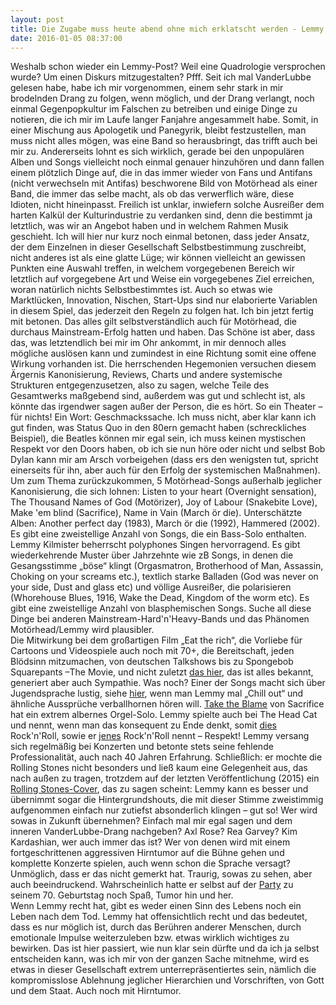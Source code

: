 ```yaml
--- 
layout: post
title: Die Zugabe muss heute abend ohne mich erklatscht werden - Lemmy R.I.P. 3
date: 2016-01-05 08:37:00
---
```


Weshalb schon wieder ein Lemmy-Post? Weil eine Quadrologie versprochen wurde? Um einen Diskurs mitzugestalten? Pfff. Seit ich mal VanderLubbe gelesen habe, habe ich mir vorgenommen, einem sehr stark in mir brodelnden Drang zu folgen, wenn möglich, und der Drang verlangt, noch einmal Gegenpopkultur im Falschen zu betreiben und einige Dinge zu notieren, die ich mir im Laufe langer Fanjahre angesammelt habe. Somit, in einer Mischung aus Apologetik und Panegyrik, bleibt festzustellen, man muss nicht alles mögen, was eine Band so herausbringt, das trifft auch bei mir zu. Andererseits lohnt es sich wirklich, gerade bei den unpopulären Alben und Songs vielleicht noch einmal genauer hinzuhören und dann fallen einem plötzlich Dinge auf, die in das immer wieder von Fans und Antifans (nicht verwechseln mit Antifas) beschworene Bild von Motörhead als einer Band, die immer das selbe macht, als ob das verwerflich wäre, diese Idioten, nicht hineinpasst. Freilich ist unklar, inwiefern solche Ausreißer dem harten Kalkül der Kulturindustrie zu verdanken sind, denn die bestimmt ja letztlich, was wir an Angebot haben und in welchem Rahmen Musik geschieht. Ich will hier nur kurz noch einmal betonen, dass jeder Ansatz, der dem Einzelnen in dieser Gesellschaft Selbstbestimmung zuschreibt, nicht anderes ist als eine glatte Lüge; wir können vielleicht an gewissen Punkten eine Auswahl treffen, in welchem vorgegebenen Bereich wir letztlich auf vorgegebene Art und Weise ein vorgegebenes Ziel erreichen, woran natürlich nichts Selbstbestimmtes ist. Auch so etwas wie Marktlücken, Innovation, Nischen, Start-Ups sind nur elaborierte Variablen in diesem Spiel, das jederzeit den Regeln zu folgen hat. Ich bin jetzt fertig mit betonen. Das alles gilt selbstverständlich auch für Motörhead, die durchaus Mainstream-Erfolg hatten und haben. Das Schöne ist aber, dass das, was letztendlich bei mir im Ohr ankommt, in mir dennoch alles mögliche auslösen kann und zumindest in eine Richtung somit eine offene Wirkung vorhanden ist. Die herrschenden Hegemonien versuchen diesem Ärgernis Kanonisierung, Reviews, Charts und andere systemische Strukturen entgegenzusetzen, also zu sagen, welche Teile des Gesamtwerks maßgebend sind, außerdem was gut und schlecht ist, als könnte das irgendwer sagen außer der Person, die es hört. So ein Theater – für nichts! Ein Wort: Geschmackssache. Ich muss nicht, aber klar kann ich gut finden, was Status Quo in den 80ern gemacht haben (schreckliches Beispiel), die Beatles können mir egal sein, ich muss keinen mystischen Respekt vor den Doors haben, ob ich sie nun höre oder nicht und selbst Bob Dylan kann mir am Arsch vorbeigehen (dass ers den wenigsten tut, spricht einerseits für ihn, aber auch für den Erfolg der systemischen Maßnahmen). <br>
Um zum Thema zurückzukommen, 5 Motörhead-Songs außerhalb jeglicher Kanonisierung, die sich lohnen: Listen to your heart (Overnight sensation), The Thousand Names of God (Motörizer), Joy of Labour (Snakebite Love), Make 'em blind (Sacrifice), Name in Vain (March ör die). Unterschätzte Alben: Another perfect day (1983), March ör die (1992), Hammered (2002). Es gibt eine zweistellige Anzahl von Songs, die ein Bass-Solo enthalten. Lemmy Kilmister beherrscht polyphones Singen hervorragend. Es gibt wiederkehrende Muster über Jahrzehnte wie zB Songs, in denen die Gesangsstimme „böse“ klingt (Orgasmatron, Brotherhood of Man, Assassin, Choking on your screams etc.), textlich starke Balladen (God was never on your side, Dust and glass etc) und völlige Ausreißer, die polarisieren (Whorehouse Blues, 1916, Wake the Dead, Kingdom of the worm etc). Es gibt eine zweistellige Anzahl von blasphemischen Songs. Suche all diese Dinge bei anderen Mainstream-Hard'n'Heavy-Bands und das Phänomen Motörhead/Lemmy wird plausibler. <br>
Die Mitwirkung bei dem großartigen Film „Eat the rich“, die Vorliebe für Cartoons und Videospiele auch noch mit 70+, die Bereitschaft, jeden Blödsinn mitzumachen, von deutschen Talkshows bis zu  Spongebob Squarepants –The Movie, und nicht zuletzt [das hier](https://pbs.twimg.com/media/CHT49IkWcAE1kqp.jpg), das ist alles bekannt, generiert aber auch Sympathie. Was noch? Einer der Songs macht sich über Jugendsprache lustig, siehe [hier](http://www.metrolyrics.com/shut-your-mouth-lyrics-motorhead.html), wenn man Lemmy mal „Chill out“ und ähnliche Aussprüche verballhornen hören will. [Take the Blame](https://www.youtube.com/watch?v=Y-7fk6ijHp8) von Sacrifice hat ein extrem albernes Orgel-Solo. Lemmy spielte auch bei The Head Cat und nennt, wenn man das konsequent zu Ende denkt, somit [dies](https://www.youtube.com/watch?v=yHDYzAbZFxo&list=PLbHHE6cZMWepLK2QTWBtIHSUyGeMd2yJZ) Rock'n'Roll, sowie er [jenes](https://www.youtube.com/watch?v=zSu665ZO-Ns) Rock'n'Roll nennt – Respekt! Lemmy versang sich regelmäßig bei Konzerten und betonte stets seine fehlende Professionalität, auch nach 40 Jahren Erfahrung. Schließlich: er mochte die Rolling Stones nicht besonders und ließ kaum eine Gelegenheit aus, das nach außen zu tragen, trotzdem auf der letzten Veröffentlichung (2015) ein [Rolling Stones-Cover](https://www.youtube.com/watch?v=Bt4Xx3vX3Lg), das zu sagen scheint: Lemmy kann es besser und übernimmt sogar die Hintergrundshouts, die mit dieser Stimme zweistimmig aufgenommen einfach nur zutiefst absonderlich klingen – gut so! Wer wird sowas in Zukunft übernehmen? Einfach mal mir egal sagen und dem inneren VanderLubbe-Drang nachgeben? Axl Rose? Rea Garvey? Kim Kardashian, wer auch immer das ist? Wer von denen wird mit einem fortgeschrittenen aggressiven Hirntumor auf die Bühne gehen und komplette Konzerte spielen, auch wenn schon die Sprache versagt? Unmöglich, dass er das nicht gemerkt hat. Traurig, sowas zu sehen, aber auch beeindruckend. Wahrscheinlich hatte er selbst auf der [Party](http://www.rollingstone.com/music/news/lemmys-last-days-how-metal-legend-celebrated-70th-stared-down-cancer-20151229) zu seinem 70. Geburtstag noch Spaß, Tumor hin und her.<br>
Wenn Lemmy recht hat, gibt es weder einen Sinn des Lebens noch ein Leben nach dem Tod. Lemmy hat offensichtlich recht und das bedeutet, dass es nur möglich ist, durch das Berühren anderer Menschen, durch emotionale Impulse weiterzuleben bzw. etwas wirklich wichtiges zu bewirken. Das ist hier passiert, wie nun klar sein dürfte und da ich ja selbst entscheiden kann, was ich mir von der ganzen Sache mitnehme, wird es etwas in dieser Gesellschaft extrem unterrepräsentiertes sein, nämlich die kompromisslose Ablehnung jeglicher Hierarchien und Vorschriften, von Gott und dem Staat. Auch noch mit Hirntumor.
